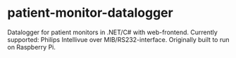 # patient-monitor-datalogger
Datalogger for patient monitors in .NET/C# with web-frontend. Currently supported: Philips Intellivue over MIB/RS232-interface. Originally built to run on Raspberry Pi.
